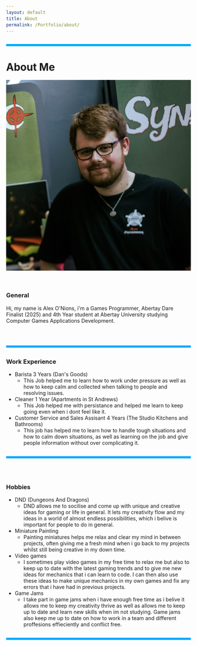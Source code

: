 ```yaml
---
layout: default
title: About
permalink: /Portfolio/about/
---
```


<hr style="all: unset; display: block; height: 6px; background-color: #00aaff; margin: 2em 0;">

# About Me

![Picture Of Alex O'Nions (me)](/Assets/Me.jpg)

<br/>

### General
Hi, my name is Alex O'Nions, i'm a Games Programmer, Abertay Dare Finalist (2025) and 4th Year student at Abertay University studying Computer Games Applications Development.

<br/>

<hr style="all: unset; display: block; height: 6px; background-color: #00aaff; margin: 2em 0;">

### Work Experience
- Barista 3 Years (Dan's Goods)
  - This Job helped me to learn how to work under pressure as well as how to keep calm and collected when talking to people and resolving issues.     
- Cleaner 1 Year (Apartments in St Andrews)
  - This Job helped me with persistance and helped me learn to keep going even when i dont feel like it. 
- Customer Service and Sales Assisant 4 Years (The Studio Kitchens and Bathrooms)
  - This job has helped me to learn how to handle tough situations and how to calm down situations, as well as learning on the job and give people information without over complicating it.     

<hr style="all: unset; display: block; height: 6px; background-color: #00aaff; margin: 2em 0;">
<br/>

### Hobbies
- DND (Dungeons And Dragons)
  - DND allows me to socilise and come up with unique and creative ideas for gaming or life in general. It lets my creativity flow and my ideas in a world of almost endless possibilities, which i belive is important for people to do in general. 
- Miniature Painting
  - Painting miniatures helps me relax and clear my mind in between projects, often giving me a fresh mind when i go back to my projects whilst still being creative in my down time.
- Video games
  - I sometimes play video games in my free time to relax me but also to keep up to date with the latest gaming trends and to give me new ideas for mechanics that i can learn to code. I can then also use these ideas to make unique mechanics in my own games and fix any errors that i have had in previous projects. 
- Game Jams
  - I take part in game jams when i have enough free time as i belive it allows me to keep my creativity thrive as well as allows me to keep up to date and learn new skills when im not studying. Game jams also keep me up to date on how to work in a team and different proffesions effieciently and conflict free.


<hr style="all: unset; display: block; height: 6px; background-color: #00aaff; margin: 2em 0;">


